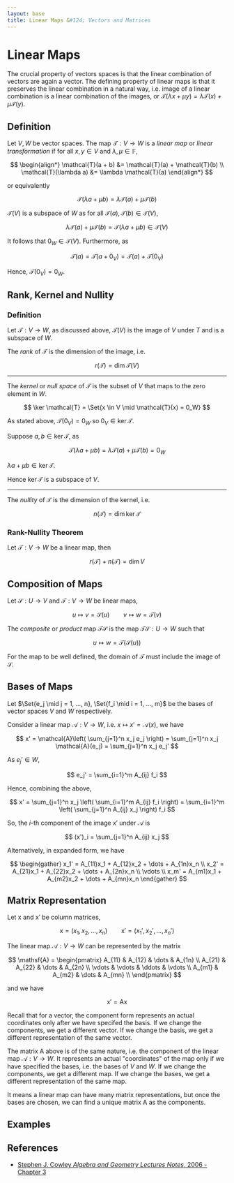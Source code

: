 ```yaml
---
layout: base
title: Linear Maps &#124; Vectors and Matrices
---
```


# Linear Maps

The crucial property of vectors spaces is that the linear combination of vectors are again a vector.
The defining property of linear maps is that it preserves the linear combination in a natural way, i.e.
image of a linear combination is a linear combination of the images, or $\mathcal{T}(\lambda x + \mu y) = \lambda \mathcal{T}(x) + \mu \mathcal{T}(y)$.

## Definition

Let $V, W$ be vector spaces. The map $\mathcal{T}: V \to W$ is a _linear map_ or _linear transformation_ if for all $x, y \in V$ and $\lambda, \mu \in \mathbb{F}$,

$$
\begin{align*}
\mathcal{T}(a + b) &= \mathcal{T}(a) + \mathcal{T}(b) \\
\mathcal{T}(\lambda a) &= \lambda \mathcal{T}(a)
\end{align*}
$$

or equivalently

$$
\mathcal{T}(\lambda a + \mu b) = \lambda \mathcal{T}(a) + \mu \mathcal{T}(b)
$$

$\mathcal{T}(V)$ is a subspace of $W$ as for all $\mathcal{T}(a), \mathcal{T}(b) \in \mathcal{T}(V)$,

$$
\lambda \mathcal{T}(a) + \mu \mathcal{T}(b) = \mathcal{T}(\lambda a + \mu b) \in \mathcal{T}(V)
$$

It follows that $0_W \in \mathcal{T}(V)$. Furthermore, as

$$
\mathcal{T}(a) = \mathcal{T}(a + 0_V) = \mathcal{T}(a) + \mathcal{T}(0_V)
$$

Hence, $\mathcal{T}(0_V) = 0_W$.

## Rank, Kernel and Nullity

### Definition

Let $\mathcal{T}: V \to W$, as discussed above, $\mathcal{T}(V)$ is the image of $V$ under $T$ and is a subspace of $W$.

The _rank_ of $\mathcal{T}$ is the dimension of the image, i.e.

$$
r(\mathcal{T}) = \dim \mathcal{T}(V)
$$

<hr />

The _kernel_ or _null space_ of $\mathcal{T}$ is the subset of $V$ that maps to the zero element in $W$.

$$
\ker \mathcal{T} = \Set{x \in V \mid \mathcal{T}(x) = 0_W}
$$

As stated above, $\mathcal{T}(0_V) = 0_W$ so $0_V \in \ker \mathcal{T}$.

Suppose $a, b \in \ker \mathcal{T}$, as

$$
\mathcal{T}(\lambda a + \mu b) = \lambda \mathcal{T}(a) + \mu \mathcal{T}(b) = 0_W
$$

$\lambda a + \mu b \in \ker \mathcal{T}$.

Hence $\ker \mathcal{T}$ is a subspace of $V$.

<hr />

The _nullity_ of $\mathcal{T}$ is the dimension of the kernel, i.e.

$$
n(\mathcal{T}) = \dim \ker \mathcal{T}
$$

### Rank-Nullity Theorem

Let $\mathcal{T}: V \to W$ be a linear map, then

$$
r(\mathcal{T}) + n(\mathcal{T}) = \dim V
$$

## Composition of Maps

Let $\mathcal{S}: U \to V$ and $\mathcal{T}: V \to W$ be linear maps,

$$
u \mapsto v = \mathcal{S}(u) \qquad v \mapsto w = \mathcal{T}(v)
$$

The _composite_ or _product_ map $\mathcal{TS}$ is the map $\mathcal{TS}: U \to W$ such that

$$
u \mapsto w = \mathcal{T}(\mathcal{S}(u))
$$

For the map to be well defined, the domain of $\mathcal{T}$ must include the image of $\mathcal{S}$.

## Bases of Maps

Let $\Set{e_j \mid j = 1, ..., n}, \Set{f_i \mid i = 1, ..., m}$ be the bases of vector spaces $V$ and $W$ respectively.

Consider a linear map $\mathcal{A}: V \to W$, i.e. $x \mapsto x' = \mathcal{A}(x)$, we have

$$
x' = \mathcal{A}\left( \sum_{j=1}^n x_j e_j \right) = \sum_{j=1}^n x_j \mathcal{A}(e_j) = \sum_{j=1}^n x_j e_j'
$$

As $e_j' \in W$,

$$
e_j' = \sum_{i=1}^m A_{ij} f_i
$$

Hence, combining the above,

$$
x' = \sum_{j=1}^n x_j \left( \sum_{i=1}^m A_{ij} f_i \right) = \sum_{i=1}^m \left( \sum_{j=1}^n A_{ij} x_j \right) f_i
$$

So, the $i$-th component of the image $x'$ under $\mathcal{A}$ is

$$
(x')_i = \sum_{j=1}^n A_{ij} x_j
$$

Alternatively, in expanded form, we have

$$
\begin{gather}
x_1' = A_{11}x_1 + A_{12}x_2 + \dots + A_{1n}x_n \\
x_2' = A_{21}x_1 + A_{22}x_2 + \dots + A_{2n}x_n \\
\vdots \\
x_m' = A_{m1}x_1 + A_{m2}x_2 + \dots + A_{mn}x_n
\end{gather}
$$

## Matrix Representation

Let $\mathsf{x}$ and $\mathsf{x}'$ be column matrices,

$$
\mathsf{x} = (x_1, x_2, ..., x_n) \qquad \mathsf{x}' = (x_1', x_2', ..., x_n')
$$

The linear map $\mathcal{A}: V \to W$ can be represented by the matrix

$$
\mathsf{A} = \begin{pmatrix}
A_{11} & A_{12} & \dots & A_{1n} \\
A_{21} & A_{22} & \dots & A_{2n} \\
\vdots & \vdots & \ddots & \vdots \\
A_{m1} & A_{m2} & \dots & A_{mn} \\
\end{pmatrix}
$$

and we have

$$
\mathsf{x}' = \mathsf{A}\mathsf{x}
$$

Recall that for a vector, the component form represents an actual coordinates only after we have specifed the basis.
If we change the components, we get a different vector.
If we change the basis, we get a different representation of the same vector.

The matrix $\mathsf{A}$ above is of the same nature, i.e. the component of the linear map $\mathcal{A}: V \to W$.
It represents an actual "coordinates" of the map only if we have specified the bases, i.e. the bases of $V$ and $W$.
If we change the components, we get a different map.
If we change the bases, we get a different representation of the same map.

It means a linear map can have many matrix representations, but once the bases are chosen, we can find a unique matrix $\mathsf{A}$ as the components.

## Examples

## References

* [Stephen J. Cowley _Algebra and Geometry Lectures Notes_, 2006 - Chapter 3](https://www.damtp.cam.ac.uk/user/sjc1/teaching/AandG/notes.pdf)
